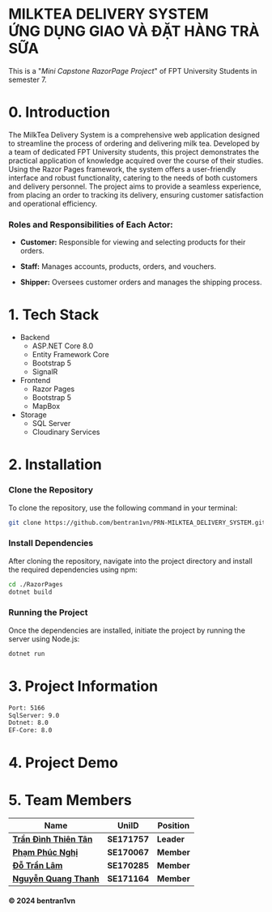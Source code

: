 <h1> MILKTEA DELIVERY SYSTEM<br> ỨNG DỤNG GIAO VÀ ĐẶT HÀNG TRÀ SỮA </h1>
This is a "<i>Mini Capstone RazorPage Project</i>" of FPT University Students in semester 7.<br>

# 0. Introduction
The MilkTea Delivery System is a comprehensive web application designed to streamline the process of ordering and delivering milk tea. Developed by a team of dedicated FPT University students, this project demonstrates the practical application of knowledge acquired over the course of their studies. Using the Razor Pages framework, the system offers a user-friendly interface and robust functionality, catering to the needs of both customers and delivery personnel. The project aims to provide a seamless experience, from placing an order to tracking its delivery, ensuring customer satisfaction and operational efficiency.

### Roles and Responsibilities of Each Actor:

- **Customer:** Responsible for viewing and selecting products for their orders.

- **Staff:** Manages accounts, products, orders, and vouchers.

- **Shipper:** Oversees customer orders and manages the shipping process.

# 1. Tech Stack
- Backend
  - ASP.NET Core 8.0
  - Entity Framework Core
  - Bootstrap 5
  - SignalR
- Frontend
  - Razor Pages
  - Bootstrap 5
  - MapBox
- Storage
  - SQL Server
  - Cloudinary Services

# 2. Installation
### Clone the Repository

To clone the repository, use the following command in your terminal:

```bash
git clone https://github.com/bentran1vn/PRN-MILKTEA_DELIVERY_SYSTEM.git
```
### Install Dependencies

After cloning the repository, navigate into the project directory and install the required dependencies using npm:

```bash
cd ./RazorPages
dotnet build
```
### Running the Project

Once the dependencies are installed, initiate the project by running the server using Node.js:

```bash
dotnet run
```
# 3. Project Information

```sh
Port: 5166
SqlServer: 9.0
Dotnet: 8.0
EF-Core: 8.0
```
# 4. Project Demo

# 5. Team Members

| Name                    	| UniID      	| Position                      	|
|-------------------------	|------------	|-------------------------------	|
| [**Trần Đình Thiên Tân**](https://github.com/bentran1vn) 	| **SE171757** 	| **Leader** 	|
| [**Phạm Phúc Nghị**](https://github.com/jeffySE29) | **SE170067** 	| **Member**                    	|
| [**Đỗ Trần Lâm**](https://github.com/khoahocmai)  	| **SE170285** 	| **Member**                    	|
| [**Nguyễn Quang Thanh**](https://github.com/kle1603)        	| **SE171164** 	| **Member**           	|

#### © 2024 bentran1vn
